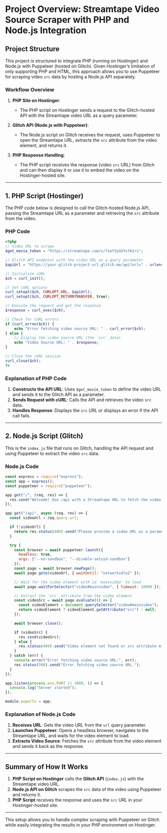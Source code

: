 
# Project Overview: Streamtape Video Source Scraper with PHP and Node.js Integration

## Project Structure

This project is structured to integrate PHP (running on Hostinger) and Node.js with Puppeteer (hosted on Glitch). Given Hostinger’s limitation of only supporting PHP and HTML, this approach allows you to use Puppeteer for scraping video `src` data by hosting a Node.js API separately.

### Workflow Overview

1. **PHP Site on Hostinger**:
   - The PHP script on Hostinger sends a request to the Glitch-hosted API with the Streamtape video URL as a query parameter.
   
2. **Glitch API (Node.js with Puppeteer)**:
   - The Node.js script on Glitch receives the request, uses Puppeteer to open the Streamtape URL, extracts the `src` attribute from the video element, and returns it.
   
3. **PHP Response Handling**:
   - The PHP script receives the response (video `src` URL) from Glitch and can then display it or use it to embed the video on the Hostinger-hosted site.

---

## 1. PHP Script (Hostinger)

The PHP code below is designed to call the Glitch-hosted Node.js API, passing the Streamtape URL as a parameter and retrieving the `src` attribute from the video.

### PHP Code

```php
<?php
// Video URL to scrape
$get_movie_token = "https://streamtape.com/v/7zeY3yGXYzfA1rz";

// Glitch API endpoint with the video URL as a query parameter
$apiUrl = "https://your-glitch-project-url.glitch.me/api?url=" . urlencode($get_movie_token);

// Initialize cURL
$ch = curl_init();

// Set cURL options
curl_setopt($ch, CURLOPT_URL, $apiUrl);
curl_setopt($ch, CURLOPT_RETURNTRANSFER, true);

// Execute the request and get the response
$response = curl_exec($ch);

// Check for cURL errors
if (curl_errno($ch)) {
    echo "Error fetching video source URL: " . curl_error($ch);
} else {
    // Display the video source URL (the `src` data)
    echo "Video Source URL: " . $response;
}

// Close the cURL session
curl_close($ch);
?>
```

### Explanation of PHP Code

1. **Constructs the API URL**: Uses `$get_movie_token` to define the video URL and sends it to the Glitch API as a parameter.
2. **Sends Request with cURL**: Calls the API and retrieves the video `src` data.
3. **Handles Response**: Displays the `src` URL or displays an error if the API call fails.

---

## 2. Node.js Script (Glitch)

This is the `index.js` file that runs on Glitch, handling the API request and using Puppeteer to extract the video `src` data.

### Node.js Code

```javascript
const express = require("express");
const app = express();
const puppeteer = require("puppeteer");

app.get("/", (req, res) => {
  res.send("Welcome! Use /api with a Streamtape URL to fetch the video source URL.");
});

app.get("/api", async (req, res) => {
  const videoUrl = req.query.url;

  if (!videoUrl) {
    return res.status(400).send("Please provide a video URL as a parameter.");
  }

  try {
    const browser = await puppeteer.launch({
      headless: true,
      args: ["--no-sandbox", "--disable-setuid-sandbox"]
    });
    const page = await browser.newPage();
    await page.goto(videoUrl, { waitUntil: "networkidle2" });

    // Wait for the video element with id 'mainvideo' to load
    await page.waitForSelector("video#mainvideo", { timeout: 10000 });

    // Extract the 'src' attribute from the video element
    const videoSrc = await page.evaluate(() => {
      const videoElement = document.querySelector("video#mainvideo");
      return videoElement ? videoElement.getAttribute("src") : null;
    });

    await browser.close();

    if (videoSrc) {
      res.send(videoSrc);
    } else {
      res.status(404).send("Video element not found or src attribute missing.");
    }
  } catch (err) {
    console.error("Error fetching video source URL:", err);
    res.status(500).send("Error fetching video source URL.");
  }
});

app.listen(process.env.PORT || 3000, () => {
  console.log("Server started");
});

module.exports = app;
```

### Explanation of Node.js Code

1. **Receives URL**: Gets the video URL from the `url` query parameter.
2. **Launches Puppeteer**: Opens a headless browser, navigates to the Streamtape URL, and waits for the video element to load.
3. **Extracts Video Source**: Fetches the `src` attribute from the video element and sends it back as the response.

---

## Summary of How It Works

1. **PHP Script on Hostinger** calls the **Glitch API** (`index.js`) with the Streamtape video URL.
2. **Node.js API on Glitch** scrapes the `src` data of the video using Puppeteer and returns it.
3. **PHP Script** receives the response and uses the `src` URL in your Hostinger-hosted site.

---

This setup allows you to handle complex scraping with Puppeteer on Glitch while easily integrating the results in your PHP environment on Hostinger.
